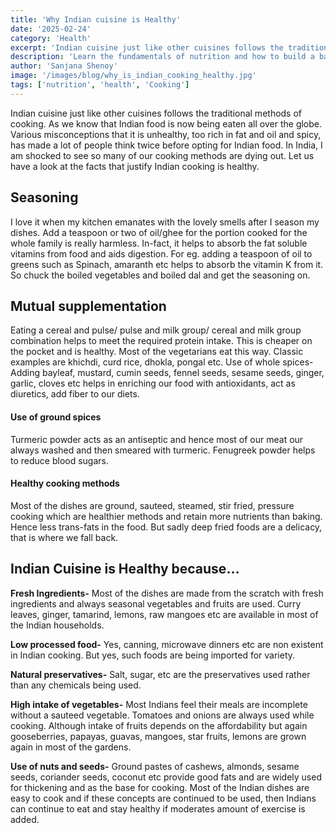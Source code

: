 ```yaml
---
title: 'Why Indian cuisine is Healthy'
date: '2025-02-24'
category: 'Health'
excerpt: 'Indian cuisine just like other cuisines follows the traditional methods of cooking. As we know that Indian food is now being eaten all over the globe. Various misconceptions that it is unhealthy.'
description: 'Learn the fundamentals of nutrition and how to build a balanced diet that works for your lifestyle.'
author: 'Sanjana Shenoy'
image: '/images/blog/why_is_indian_cooking_healthy.jpg'
tags: ['nutrition', 'health', 'Cooking']
---
```


Indian cuisine just like other cuisines follows the traditional methods of cooking. As we know that Indian food is now being eaten all over the globe. Various misconceptions that it is unhealthy, too rich in fat and oil and spicy, has made a lot of people think twice before opting for Indian food. In India, I am shocked to see so many of our cooking methods are dying out. Let us have a look at the facts that justify Indian cooking is healthy.

## Seasoning

I love it when my kitchen emanates with the lovely smells after I season my dishes. Add a teaspoon or two of oil/ghee for the portion cooked for the whole family is really harmless. In-fact, it helps to absorb the fat soluble vitamins from food and aids digestion. For eg. adding a teaspoon of oil to greens such as Spinach, amaranth etc helps to absorb the vitamin K from it. So chuck the boiled vegetables and boiled dal and get the seasoning on. 	

## Mutual supplementation

Eating a cereal and pulse/ pulse and milk group/ cereal and milk group combination helps to meet the required protein intake. This is cheaper on the pocket and is healthy. Most of the vegetarians eat this way. Classic examples are khichdi, curd rice, dhokla, pongal etc. 	Use of whole spices- Adding bayleaf, mustard, cumin seeds, fennel seeds, sesame seeds, ginger, garlic, cloves etc helps in enriching our food with antioxidants, act as diuretics, add fiber to our diets. 	

#### Use of ground spices
Turmeric powder acts as an antiseptic and hence most of our meat our always washed and then smeared with turmeric. Fenugreek powder helps to reduce blood sugars. 	

#### Healthy cooking methods
Most of the dishes are ground, sauteed, steamed, stir fried, pressure cooking which are healthier methods and retain more nutrients than baking. Hence less trans-fats in the food. But sadly deep fried foods are a delicacy, that is where we fall back. 	

## Indian Cuisine is Healthy because...

**Fresh Ingredients-** Most of the dishes are made from the scratch with fresh ingredients and always seasonal vegetables and fruits are used. Curry leaves, ginger, tamarind, lemons, raw mangoes etc are available in most of the Indian households. 	

**Low processed food-** Yes, canning, microwave dinners etc are non existent in Indian cooking. But yes, such foods are being imported for variety. 

**Natural preservatives-** Salt, sugar, etc are the preservatives used rather than any chemicals being used. 	

**High intake of vegetables-** Most Indians feel their meals are incomplete without a sauteed vegetable. Tomatoes and onions are always used while cooking. Although intake of fruits depends on the affordability but again gooseberries, papayas, guavas, mangoes, star fruits, lemons are grown again in most of the gardens. 	

**Use of nuts and seeds-** Ground pastes of cashews, almonds, sesame seeds, coriander seeds, coconut etc provide good fats and are widely used for thickening and as the base for cooking. Most of the Indian dishes are easy to cook and if these concepts are continued to be used, then Indians can continue to eat and stay healthy if moderates amount of exercise is added.

